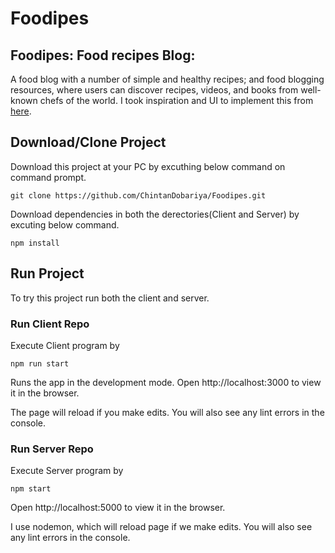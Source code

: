 # Foodipes 
## Foodipes: Food recipes Blog:

A food blog with a number of simple and healthy recipes; and food blogging resources, where users can discover recipes, videos, and books from well-known chefs of the world.
I took inspiration and UI to implement this from [here](https://www.youtube.com/watch?v=XhRqXPKIYu4). 

## Download/Clone Project
Download this project at your PC by excuthing below command on command prompt.
  
`git clone https://github.com/ChintanDobariya/Foodipes.git`

Download dependencies in both the derectories(Client and Server) by excuting below command.

`npm install`

## Run Project
To try this project run both the client and server.

### Run Client Repo
Execute Client program by 

`npm run start`

Runs the app in the development mode.
Open http://localhost:3000 to view it in the browser.

The page will reload if you make edits.
You will also see any lint errors in the console.


### Run Server Repo
Execute Server program by 

`npm start`

Open http://localhost:5000 to view it in the browser.

I use nodemon, which will reload page if we make edits.
You will also see any lint errors in the console.

